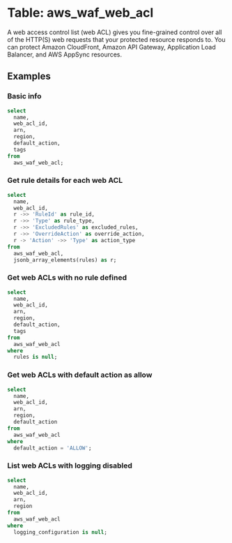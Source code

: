 # Table: aws_waf_web_acl

A web access control list (web ACL) gives you fine-grained control over all of the HTTP(S) web requests that your protected resource responds to. You can protect Amazon CloudFront, Amazon API Gateway, Application Load Balancer, and AWS AppSync resources.

## Examples

### Basic info

```sql
select
  name,
  web_acl_id,
  arn,
  region,
  default_action,
  tags
from
  aws_waf_web_acl;
```

### Get rule details for each web ACL

```sql
select
  name,
  web_acl_id,
  r ->> 'RuleId' as rule_id,
  r ->> 'Type' as rule_type,
  r ->> 'ExcludedRules' as excluded_rules,
  r ->> 'OverrideAction' as override_action,
  r -> 'Action' ->> 'Type' as action_type
from
  aws_waf_web_acl,
  jsonb_array_elements(rules) as r;
```

### Get web ACLs with no rule defined

```sql
select
  name,
  web_acl_id,
  arn,
  region,
  default_action,
  tags
from
  aws_waf_web_acl
where
  rules is null;
```

### Get web ACLs with default action as allow

```sql
select
  name,
  web_acl_id,
  arn,
  region,
  default_action
from
  aws_waf_web_acl
where
  default_action = 'ALLOW';
```

### List web ACLs with logging disabled

```sql
select
  name,
  web_acl_id,
  arn,
  region
from
  aws_waf_web_acl
where
  logging_configuration is null;
```
